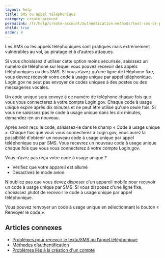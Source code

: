 ```yaml
---
layout: help
title: SMS ou appel téléphonique
category: create-account
permalink: /fr/help/create-account/authentication-methods/text-sms-or-phone-call/
child: true
order: 4
---
```


Les SMS ou les appels téléphoniques sont pratiques mais extrêmement vulnérables au vol, au piratage et à d'autres attaques.

Si vous choisissez d'utiliser cette option moins sécurisée, saisissez un numéro de téléphone sur lequel vous pouvez recevoir des appels téléphoniques ou des SMS. Si vous n’avez qu’une ligne de téléphone fixe, vous devrez recevoir votre code à usage unique par appel téléphonique. Login.gov ne peut pas envoyer de codes uniques à des postes ou des messageries vocales.

Un code unique sera envoyé à ce numéro de téléphone chaque fois que vous vous connecterez à votre compte Login.gov. Chaque code à usage unique expire après dix minutes et ne peut être utilisé qu'une seule fois. Si vous ne saisissez pas le code à usage unique dans les dix minutes, demandez-en un nouveau.

Après avoir reçu le code, saisissez-le dans le champ « Code à usage unique ». Chaque fois que vous vous connecterez à Login.gov, vous aurez la possibilité d'obtenir un nouveau code à usage unique par appel téléphonique ou par SMS. Vous recevrez un nouveau code à usage unique chaque fois que vous vous connecterez à votre compte Login.gov.

<div id="didn-t-receive-your-one-time-code">Vous n’avez pas reçu votre code à usage unique ?</div>

* Vérifiez que votre appareil est allumé
* Désactivez le mode avion

N'oubliez pas que vous devez disposer d'un appareil mobile pour recevoir un code à usage unique par SMS. Si vous disposez d'une ligne fixe, choisissez plutôt de recevoir le code à usage unique par appel téléphonique.

Vous pouvez renvoyer un code à usage unique en sélectionnant le bouton « Renvoyer le code ».

## Articles connexes

* [Problèmes pour recevoir le texto/SMS ou l’appel téléphonique](#)
* [Méthodes d’authentification](/fr/help/create-account/authentication-methods/)
* [Problèmes liés à la création d'un compte](/fr/help/create-account/issues-creating-an-account/)

